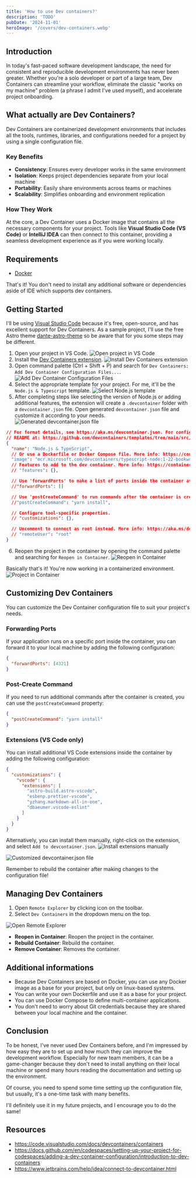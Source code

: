 ```yaml
---
title: 'How to use Dev containers?'
description: 'TODO'
pubDate: '2024-11-01'
heroImage: '/covers/dev-containers.webp'
---
```


## Introduction

In today's fast-paced software development landscape, the need for consistent and reproducible development environments has never been greater.
Whether you're a solo developer or part of a large team, Dev Containers can streamline your workflow, eliminate the classic "works on my machine" problem (a phrase I admit I've used myself), and accelerate project onboarding.

## What actually are Dev Containers?

Dev Containers are containerized development environments that includes all the tools, runtimes, libraries, and configurations needed for a project by using a single configuration file.

### Key Benefits

- **Consistency**: Ensures every developer works in the same environment
- **Isolation**: Keeps project dependencies separate from your local machine
- **Portability**: Easily share environments across teams or machines
- **Scalability**: Simplifies onboarding and environment replication

### How They Work

At the core, a Dev Container uses a Docker image that contains all the necessary components for your project.
Tools like **Visual Studio Code (VS Code)** or **IntelliJ IDEA** can then connect to this container, providing a seamless development experience as if you were working locally.

## Requirements

- [Docker](https://www.docker.com/)

That's it! You don't need to install any additional software or dependencies aside of IDE which supports dev containers.

## Getting Started

I'll be using [Visual Studio Code](https://code.visualstudio.com/) because it's free, open-source, and has excellent support for Dev Containers.
As a sample project, I'll use the free Astro theme [dante-astro-theme](https://github.com/JustGoodUI/dante-astro-theme) so be aware that for you some steps may be different.

1. Open your project in VS Code.
   ![Open project in VS Code](/images/dev-containers/1.png)
2. Install the [Dev Containers extension](https://marketplace.visualstudio.com/items?itemName=ms-vscode-remote.remote-containers).
   ![Install Dev Containers extension](/images/dev-containers/2.png)
3. Open command palette (Ctrl + Shift + P) and search for `Dev Containers: Add Dev Container Configuration Files...`.
   ![Add Dev Container Configuration Files](/images/dev-containers/3.png)
4. Select the appropriate template for your project. For me, it'll be the `Node.js & Typescript` template.
   ![Select Node.js template](/images/dev-containers/4.png)
5. After completing steps like selecting the version of Node.js or adding additional features, the extension will create a `.devcontainer` folder with a `devcontainer.json` file.
   Open generated `devcontainer.json` file and customize it according to your needs.
   ![Generated devcontainer.json file](/images/dev-containers/5.png)

```json
// For format details, see https://aka.ms/devcontainer.json. For config options, see the
// README at: https://github.com/devcontainers/templates/tree/main/src/typescript-node
{
  "name": "Node.js & TypeScript",
  // Or use a Dockerfile or Docker Compose file. More info: https://containers.dev/guide/dockerfile
  "image": "mcr.microsoft.com/devcontainers/typescript-node:1-22-bookworm"
  // Features to add to the dev container. More info: https://containers.dev/features.
  // "features": {},

  // Use 'forwardPorts' to make a list of ports inside the container available locally.
  //"forwardPorts": []

  // Use 'postCreateCommand' to run commands after the container is created.
  //"postCreateCommand": "yarn install",

  // Configure tool-specific properties.
  // "customizations": {},

  // Uncomment to connect as root instead. More info: https://aka.ms/dev-containers-non-root.
  // "remoteUser": "root"
}
```

6. Reopen the project in the container by opening the command palette and searching for `Reopen in Container`.
   ![Reopen in Container](/images/dev-containers/6.png)

Basically that's it! You're now working in a containerized environment.
![Project in Container](/images/dev-containers/7.png)

## Customizing Dev Containers

You can customize the Dev Container configuration file to suit your project's needs.

### Forwarding Ports

If your application runs on a specific port inside the container, you can forward it to your local machine by adding the following configuration:

```json
{
  "forwardPorts": [4321]
}
```

### Post-Create Command

If you need to run additional commands after the container is created, you can use the `postCreateCommand` property:

```json
{
  "postCreateCommand": "yarn install"
}
```

### Extensions (VS Code only)

You can install additional VS Code extensions inside the container by adding the following configuration:

```json
{
  "customizations": {
    "vscode": {
      "extensions": [
        "astro-build.astro-vscode",
        "esbenp.prettier-vscode",
        "yzhang.markdown-all-in-one",
        "dbaeumer.vscode-eslint"
      ]
    }
  }
}
```

Alternatively, you can install them manually, right-click on the extension, and select `Add to devcontainer.json`.
![Install extensions manually](/images/dev-containers/8.png)

![Customized devcontainer.json file](/images/dev-containers/9.png)

Remember to rebuild the container after making changes to the configuration file!

## Managing Dev Containers

1. Open `Remote Explorer` by clicking icon on the toolbar.
2. Select `Dev Containers` in the dropdown menu on the top.

![Open Remote Explorer](/images/dev-containers/10.png)

- **Reopen in Container**: Reopen the project in the container.
- **Rebuild Container**: Rebuild the container.
- **Remove Container**: Removes the container.

## Additional informations

- Because Dev Containers are based on Docker, you can use any Docker image as a base for your project, but only on linux-based systems.
- You can write your own Dockerfile and use it as a base for your project.
- You can use Docker Compose to define multi-container applications.
- You don't need to worry about Git credentials because they are shared between your local machine and the container.

## Conclusion

To be honest, I've never used Dev Containers before, and I'm impressed by how easy they are to set up and how much they can improve the development workflow. Especially for new team members, it can be a game-changer because they don't need to install anything on their local machine or spend many hours reading the documentation and setting up the environment.

Of course, you need to spend some time setting up the configuration file, but usually, it's a one-time task with many benefits.

I'll definitely use it in my future projects, and I encourage you to do the same!

## Resources

- https://code.visualstudio.com/docs/devcontainers/containers
- https://docs.github.com/en/codespaces/setting-up-your-project-for-codespaces/adding-a-dev-container-configuration/introduction-to-dev-containers
- https://www.jetbrains.com/help/idea/connect-to-devcontainer.html
